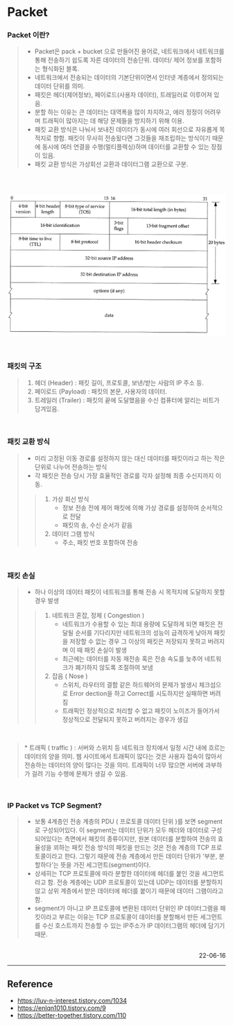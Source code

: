 # Packet

### Packet 이란?

>- Packet은 pack + bucket 으로 만들어진 용어로, 네트워크에서 네트워크를 통해 전송하기 쉽도록 자른 데이터의 전송단위. 데이터/ 제어 정보를 포함하는 형식화된 블록.
>- 네트워크에서 전송되는 데이터의 기본단위이면서 인터넷 계층에서 정의되는 데이터 단위를 의미.
>- 패킷은 헤더(제어정보), 페이로드(사용자 데이터), 트레일러로 이루어져 있음.
>- 분할 하는 이유는 큰 데이터는 대역폭을 많이 차지하고, 에러 정정이 어려우며 트래픽이 많아지는 데 해당 문제들을 방지하기 위해 이용. 
>- 패킷 교환 방식은 나눠서 보내진 데이터가 동시에 여러 회선으로 자유롭게 목적지로 향함. 패킷이 무사히 전송됬다면 그것들을 재조립하는 방식이기 때문에 동시에 여러 연결을 수행(멀티플렉싱)하며 데이터를 교환할 수 있는 장점이 있음.
>- 패킷 교환 방식은 가상회선 교환과 데이터그램 교환으로 구분.  
>

<br/><br/>

![Packet](./img/Packet_structure.png)

<br/>

### 패킷의 구조
> 1) 헤더 (Header) : 패킷 길이, 프로토콜, 보낸/받는 사람의 IP 주소 등.
>2) 페이로드 (Payload) : 패킷의 본문, 사용자의 데이터.
>3) 트레일러 (Trailer) : 패킷의 끝에 도달했음을 수신 컴퓨터에 알리는 비트가 담겨있음.

<br/>

### 패킷 교환 방식
>- 미리 고정된 이동 경로를 설정하지 않는 대신 데이터를 패킷이라고 하는 작은 단위로 나누어 전송하는 방식
>- 각 패킷은 전송 당시 가장 효율적인 경로를 각자 설정해 최종 수신지까지 이동.
>>1) 가상 회선 방식
>>      - 정보 전송 전에 제어 패킷에 의해 가상 경로를 설정하여 순서적으로 전달
>>      - 패킷의 송, 수신 순서가 같음
>>2) 데이터 그램 방식
>>      - 주소, 패킷 번호 포함하여 전송

<br/>

### 패킷 손실
>- 하나 이상의 데이터 패킷이 네트워크를 통해 전송 시 목적지에 도달하지 못할 경우 발생
>>1) 네트워크 혼잡, 정체 ( Congestion )
>>      - 네트워크가 수용할 수 있는 최대 용량에 도달하게 되면 패킷은 전달될 순서를 기다리지만 네트워크의 성능이 급격하게 낮아져 패킷을 저장할 수 없는 경우 그 이상의 패킷은 저장되지 못하고 버려지며 이 때 패킷 손실이 발생
>>      - 최근에는 데이터를 자동 재전송 혹은 전송 속도를 늦추어 네트워크가 폐기하지 않도록 조절하여 보냄
>>2) 잡음 ( Nose )
>>      - 스위치, 라우터의 결함 같은 하드웨어의 문제가 발생시 체크섬으로 Error dection을 하고 Correct를 시도하지만 실패하면 버려짐
>>      - 트래픽인 정상적으로 처리할 수 없고 패킷이 노이즈가 들어가서 정상적으로 전달되지 못하고 버려지는 경우가 생김 

<br/>

>\* 트래픽 ( traffic ) : 서버와 스위치 등 네트워크 장치에서 일정 시간 내에 흐르는 데이터의 양을 의미. 웹 사이트에서 트래픽이 많다는 것은 사용자 접속이 많아서 전송하는 데이터의 양이 많다는 것을 의미. 트래픽이 너무 많으면 서버에 과부하가 걸려 기능 수행에 문제가 생길 수 있음.  

<br/>

### IP Packet vs TCP Segment?
>- 보통 4계층인 전송 계층의 PDU ( 프로토콜 데이터 단위 )를 보면 segment로 구성되어있다. 이 segment는 데이터 단위가 모두 헤더와 데이터로 구성되어있다는 측면에서 패킷의 종류이지만, 원본 데이터를 분할하여 전송의 효율성을 꾀하는 패킷 전송 방식의 패킷을 만드는 것은 전송 계층의 TCP 프로토콜이라고 한다. 그렇기 때문에 전송 계층에서 만든 데이터 단위가 ‘부분, 분할하다’는 뜻을 가진 세그먼트(segment)이다.
>- 상세히는 TCP 프로토콜에 따라 분할한 데이터에 헤더를 붙인 것을 세그먼트라고 함. 전송 계층에는 UDP 프로토콜이 있는데 UDP는 데이터를 분할하지 않고 상위 계층에서 받은 데이터에 헤더를 붙이기 때문에 데이터 그램이라고 함.
>- segment가 아니고 IP 프로토콜에 변환된 데이터 단위인 IP 데이터그램을 패킷이라고 부르는 이유는 TCP 프로토콜이 데이터를 분할해서 만든 세그먼트를 수신 호스트까지 전송할 수 있는 IP주소가 IP 데이터그램의 헤더에 담기기 때문. 

<br>

<div style="text-align: right">22-06-16</div>

-------

## Reference
- https://luv-n-interest.tistory.com/1034
- https://enlqn1010.tistory.com/9
- https://better-together.tistory.com/110 

